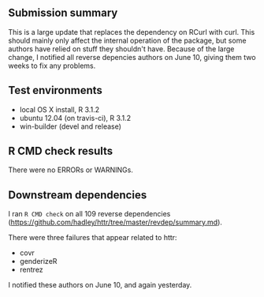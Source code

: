 ## Submission summary

This is a large update that replaces the dependency on RCurl with curl. This should mainly only affect the internal operation of the package, but some authors have relied on stuff they shouldn't have. Because of the large change, I notified all reverse depencies authors on June 10, giving them two weeks to fix any problems.

## Test environments
* local OS X install, R 3.1.2
* ubuntu 12.04 (on travis-ci), R 3.1.2
* win-builder (devel and release)

## R CMD check results
There were no ERRORs or WARNINGs. 

## Downstream dependencies
I ran `R CMD check` on all 109 reverse dependencies (https://github.com/hadley/httr/tree/master/revdep/summary.md). 

There were three failures that appear related to httr:

* covr
* genderizeR
* rentrez

I notified these authors on June 10, and again yesterday.
